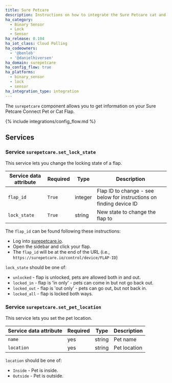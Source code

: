```yaml
---
title: Sure Petcare
description: Instructions on how to integrate the Sure Petcare cat and pet flaps into Home Assistant.
ha_category:
  - Binary Sensor
  - Lock
  - Sensor
ha_release: 0.104
ha_iot_class: Cloud Polling
ha_codeowners:
  - '@benleb'
  - '@danielhiversen'
ha_domain: surepetcare
ha_config_flow: true
ha_platforms:
  - binary_sensor
  - lock
  - sensor
ha_integration_type: integration
---
```


The `surepetcare` component allows you to get information on your Sure Petcare Connect Pet or Cat Flap.

{% include integrations/config_flow.md %}


## Services

### Service `surepetcare.set_lock_state`

This service lets you change the locking state of a flap.

| Service data attribute | Required | Type | Description |
| ---------------------- | -------- | -------- | ----------- |
| `flap_id` | `True` | integer | Flap ID to change - see below for instructions on finding device ID
| `lock_state` | `True` | string | New state to change the flap to

The `flap_id` can be found following these instructions:

- Log into [surepetcare.io](https://surepetcare.io/).
- Open the sidebar and click your flap.
- The `flap_id` will be at the end of the URL (i.e., `https://surepetcare.io/control/device/FLAP-ID`)

`lock_state` should be one of:

- `unlocked` - flap is unlocked, pets are allowed both in and out.
- `locked_in` - flap is 'in only' - pets can come in but not go back out.
- `locked_out` - flap is 'out only' - pets can go out, but not back in.
- `locked_all` - flap is locked both ways.

### Service `surepetcare.set_pet_location`

This service lets you set the pet location.

| Service data attribute | Required | Type | Description |
| ---------------------- | -------- | -------- | ----------- |
| `name` | yes | string | Pet name
| `location` | yes | string | Pet location

`location` should be one of:

- `Inside` - Pet is inside.
- `Outside` - Pet is outside.
